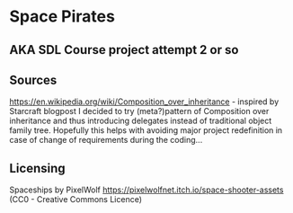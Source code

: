 # Space Pirates

## AKA SDL Course project attempt 2 or so


## Sources
https://en.wikipedia.org/wiki/Composition_over_inheritance - inspired by Starcraft blogpost I decided to try (meta?)pattern of Composition over inheritance and thus introducing delegates instead of traditional object family tree. Hopefully this helps with avoiding major project redefinition in case of change of requirements during the coding...

## Licensing
Spaceships by PixelWolf https://pixelwolfnet.itch.io/space-shooter-assets (CC0 - Creative Commons Licence)